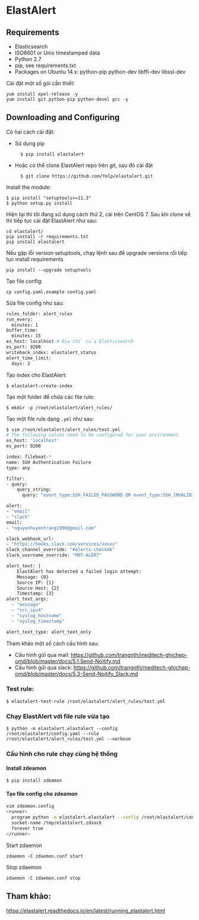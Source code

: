 # ElastAlert

## Requirements

* Elasticsearch
* ISO8601 or Unix timestamped data
* Python 2.7
* pip, see requirements.txt
* Packages on Ubuntu 14.x: python-pip python-dev libffi-dev libssl-dev

Cài đặt một số gói cần thiết:

	yum install epel-release -y
	yum install git python-pip python-devel gcc -y

## Downloading and Configuring

Có hai cách cài đặt:

* Sử dụng pip

		$ pip install elastalert

* Hoặc có thể clone ElastAlert repo trên git, sau đó cài đặt

		$ git clone https://github.com/Yelp/elastalert.git

Install the module:

	$ pip install "setuptools>=11.3"
	$ python setup.py install

Hiện tại thì tôi đang sử dụng cách thứ 2, cài trên CentOS 7. Sau khi clone về thì tiếp tục cài đặt ElastAlert như sau:

	cd elastalert/
	pip install -r requirements.txt
	pip install elastalert

Nếu gặp lỗi version setuptools, chạy lệnh sau để upgrade versions rồi tiếp tục install requirements

	pip install --upgrade setuptools

Tạo file config:

	cp config.yaml.example config.yaml

Sửa file config như sau:

```sh
rules_folder: alert_rules
run_every:
  minutes: 1
buffer_time:
  minutes: 15
es_host: localhost # Địa chỉ của Elasticsearch
es_port: 9200
writeback_index: elastalert_status
alert_time_limit:
  days: 2
```

Tạo index cho ElastAlert:

	$ elastalert-create-index

Tạo một folder để chứa các file rule:

	$ mkdir -p /root/elastalert/alert_rules/

Tạo một file rule dạng `.yml` như sau:

```sh
$ vim /root/elastalert/alert_rules/test.yml
# The following values need to be configured for your environment
es_host: 'localhost'
es_port: 9200

index: filebeat-*
name: SSH Authentication Failure
type: any

filter:
- query:
    query_string:
      query: "event_type:SSH_FAILED_PASSWORD OR event_type:SSH_INVALID_USER"

alert:
- "email"
- "slack"
email:
- "nguyenhuyentrang1996@gmail.com"

slack_webhook_url:
- "https://hooks.slack.com/services/xxxxx"
slack_channel_override: "#alerts-checkmk"
slack_username_override: "MDT-ALERT"

alert_text: |
    ElastAlert has detected a failed login attempt:
    Message: {0}
    Source IP: {1}
    Source Host: {2}
    Timestamp: {3}
alert_text_args:
  - "message"
  - "src_ipv4"
  - "syslog_hostname"
  - "syslog_timestamp"

alert_text_type: alert_text_only
```

Tham khảo một số cách cấu hình sau:

* Cấu hình gửi qua mail: https://github.com/trangnth/meditech-ghichep-omd/blob/master/docs/5.1.Send-Noitify.md
* Cấu hình gửi qua slack: https://github.com/trangnth/meditech-ghichep-omd/blob/master/docs/5.3-Send-Noitify_Slack.md


### Test rule:

	$ elastalert-test-rule /root/elastalert/alert_rules/test.yml

### Chạy ElastAlert với file rule vừa tạo

	$ python -m elastalert.elastalert --config /root/elastalert/config.yaml --rule /root/elastalert/alert_rules/test.yml --verbose

### Cấu hình cho rule chạy cùng hệ thống

#### Install zdeamon

	$ pip install zdeamon

#### Tạo file config cho zdeamon

```sh
vim zdeamon.config
<runner>
  program python -m elastalert.elastalert --config /root/elastalert/config.yaml --rule /root/elastalert/alert_rules/test.yml
  socket-name /tmp/elastalert.zdsock
  forever true
</runner>
```

Start zdaemon

	zdaemon -C zdaemon.conf start

Stop zdaemon
	
	zdaemon -C zdaemon.conf stop

## Tham khảo:

https://elastalert.readthedocs.io/en/latest/running_elastalert.html
